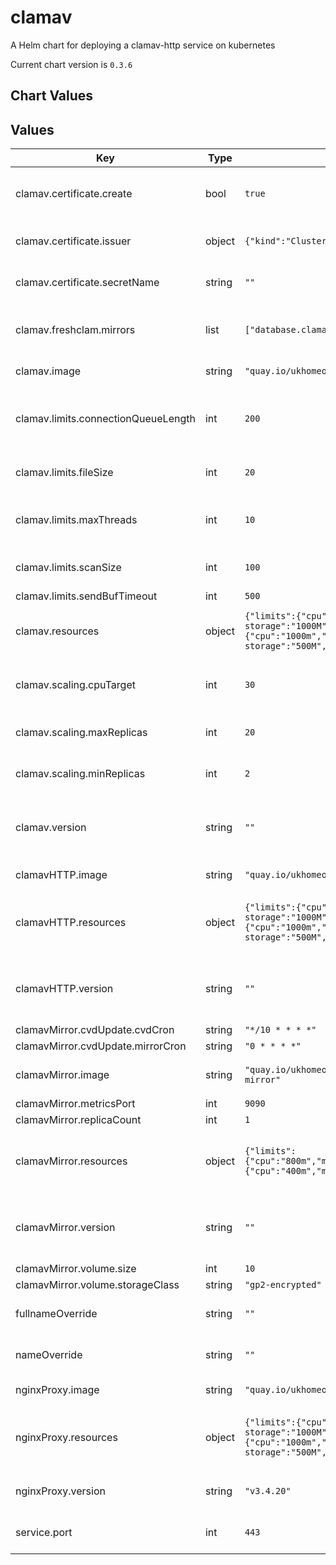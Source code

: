 clamav
======
A Helm chart for deploying a clamav-http service on kubernetes

Current chart version is `0.3.6`

## Chart Values

## Values

| Key | Type | Default | Description |
|-----|------|---------|-------------|
| clamav.certificate.create | bool | `true` | Should a certificate be created for the clamav service |
| clamav.certificate.issuer | object | `{"kind":"ClusterIssuer","name":"platform-ca"}` | The issuer to use when creating a certificate |
| clamav.certificate.secretName | string | `""` | Override the default certificate secret name |
| clamav.freshclam.mirrors | list | `["database.clamav.net"]` | A list of clamav mirrors to be used by the clamav service |
| clamav.image | string | `"quay.io/ukhomeofficedigital/acp-clamav"` | The clamav docker image |
| clamav.limits.connectionQueueLength | int | `200` | Maximum length the queue of pending connections may grow to |
| clamav.limits.fileSize | int | `20` | The largest file size scanable by clamav, in MB |
| clamav.limits.maxThreads | int | `10` | Maximum number of threads running at the same time. |
| clamav.limits.scanSize | int | `100` | The largest scan size permitted in clamav, in MB |
| clamav.limits.sendBufTimeout | int | `500` |  |
| clamav.resources | object | `{"limits":{"cpu":"1500m","ephemeral-storage":"1000M","memory":"3000M"},"requests":{"cpu":"1000m","ephemeral-storage":"500M","memory":"2000M"}}` | The resource requests and limits for the clamav service |
| clamav.scaling.cpuTarget | int | `30` | The target cpu usage percentage for clamav |
| clamav.scaling.maxReplicas | int | `20` | The maximum number of clamav replicas |
| clamav.scaling.minReplicas | int | `2` | The minumum number of clamav replicas |
| clamav.version | string | `""` | The clamav docker image version - defaults to .Chart.appVersion |
| clamavHTTP.image | string | `"quay.io/ukhomeofficedigital/acp-clamav-http"` | The clamav-http docker image |
| clamavHTTP.resources | object | `{"limits":{"cpu":"1500m","ephemeral-storage":"1000M","memory":"3000M"},"requests":{"cpu":"1000m","ephemeral-storage":"500M","memory":"2000M"}}` | The resource requests and limits for the clamav-http service |
| clamavHTTP.version | string | `""` | The clamav-http docker image version - defaults to .Chart.appVersion |
| clamavMirror.cvdUpdate.cvdCron | string | `"*/10 * * * *"` |  |
| clamavMirror.cvdUpdate.mirrorCron | string | `"0 * * * *"` |  |
| clamavMirror.image | string | `"quay.io/ukhomeofficedigital/acp-clamav-mirror"` | The clamav-mirror docker image |
| clamavMirror.metricsPort | int | `9090` |  |
| clamavMirror.replicaCount | int | `1` |  |
| clamavMirror.resources | object | `{"limits":{"cpu":"800m","memory":"2000M"},"requests":{"cpu":"400m","memory":"1000M"}}` | The resource requests and limits for the clamav-http service |
| clamavMirror.version | string | `""` | The clamav-mirror docker image version - defaults to .Chart.appVersion |
| clamavMirror.volume.size | int | `10` |  |
| clamavMirror.volume.storageClass | string | `"gp2-encrypted"` |  |
| fullnameOverride | string | `""` | override the full name of the clamav chart |
| nameOverride | string | `""` | override the name of the clamav chart |
| nginxProxy.image | string | `"quay.io/ukhomeofficedigital/nginx-proxy"` | The nginx proxy docker image |
| nginxProxy.resources | object | `{"limits":{"cpu":"1500m","ephemeral-storage":"1000M","memory":"3000M"},"requests":{"cpu":"1000m","ephemeral-storage":"500M","memory":"2000M"}}` | The resource requests and limits for the nginx proxy service |
| nginxProxy.version | string | `"v3.4.20"` | The nginx proxy docker image version |
| service.port | int | `443` | The port to be used by the clamav service |